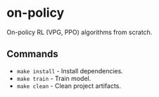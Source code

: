 # on-policy

On-policy RL (VPG, PPO) algorithms from scratch.

## Commands

* `make install` - Install dependencies.
* `make train` - Train model.
* `make clean` - Clean project artifacts.
